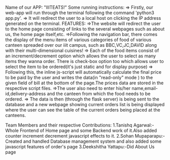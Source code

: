 Name of our APP: "IIITEATS!"
Some running instructions: 
=> Firstly, our web-app will run through the terminal following  the command 'python3 app.py'.
=> It will redirect the user to a local host on clicking the IP address generated on the terminal.
FEATURES:
=>The website will redirect the user to the home page consisting of links to the several webpages such as about us, the home page itself,etc. 
=>Following the navigation bar, there comes the display of the menu items of various categories of food of various canteen spreaded over our iiit campus, such as  BBC,VC,JC,DAVID along with their multi-dimensional cuisines!
=> Each  of the food items consist of an increment/decrement option which allows the user to select as many items they wanna order. There is check-box option too which allows user to select the item to be ordered(it's just static and for display purpose)
=> Following this, the inline js-script will automatically calculate the final price to be paid by the user and writes the data(in "read-only" mode ) to the given field of bill at the bottom of the page.The prices data are stored in the respective script files.
=>The user also need to enter his/her name,email-id,delivery-address and the canteen from which the food needs to be ordered.
=> The data is then (through the flask server) is being sent to the database and a new webpage showing current orders list is being displayed where the user can see the table of the current orders being placed at the canteens.

Team Members and their respective Contributions:
1.Tanishq  Agarwal:- Whole Frontend of Home page and some Backend work of it.Also added counter increment decrement javascript effects to it.
2.Sohan Mupaparapu:-Created and handled Database management system and also added some javascript features of order's page
3.Deekshitha Yattapu:-Did About Us page